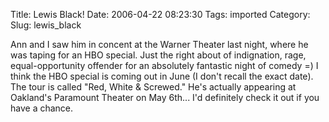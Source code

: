 Title: Lewis Black!
Date: 2006-04-22 08:23:30
Tags: imported
Category: 
Slug: lewis_black

Ann and I saw him in concent at the Warner Theater last night, where he was taping for an HBO special. Just the right about of indignation, rage, equal-opportunity offender for an absolutely fantastic night of comedy =)  I think the HBO special is coming out in June (I don't recall the exact date).  The tour is called &quot;Red, White &amp; Screwed.&quot;  He's actually appearing at Oakland's Paramount Theater on May 6th... I'd definitely check it out if you have a chance.
